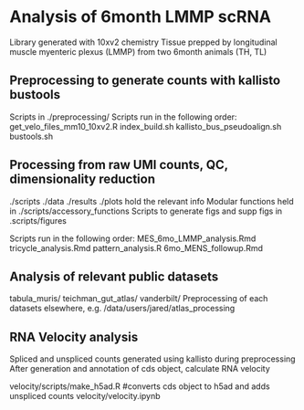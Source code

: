 # Analysis of 6month LMMP scRNA
Library generated with 10xv2 chemistry
Tissue prepped by longitudinal muscle myenteric plexus (LMMP) from two 6month animals (TH, TL)
 
## Preprocessing to generate counts with kallisto bustools
Scripts in ./preprocessing/
Scripts run in the following order:
get_velo_files_mm10_10xv2.R
  index_build.sh
    kallisto_bus_pseudoalign.sh
      bustools.sh

## Processing from raw UMI counts, QC, dimensionality reduction
./scripts ./data ./results ./plots hold the relevant info
Modular functions held in ./scripts/accessory_functions
Scripts to generate figs and supp figs in .scripts/figures

Scripts run in the following order: 
MES_6mo_LMMP_analysis.Rmd
  tricycle_analysis.Rmd
    pattern_analysis.R
  6mo_MENS_followup.Rmd
  
  
## Analysis of relevant public datasets
tabula_muris/ teichman_gut_atlas/ vanderbilt/
Preprocessing of each datasets elsewhere, e.g. /data/users/jared/atlas_processing


## RNA Velocity analysis
Spliced and unspliced counts generated using kallisto during preprocessing
After generation and annotation of cds object, calculate RNA velocity

velocity/scripts/make_h5ad.R #converts cds object to h5ad and adds unspliced counts
  velocity/velocity.ipynb
